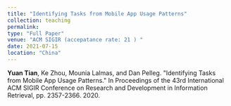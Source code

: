 ```yaml
---
title: "Identifying Tasks from Mobile App Usage Patterns"
collection: teaching
permalink: 
type: "Full Paper"
venue: "ACM SIGIR (accepatance rate: 21 ) "
date: 2021-07-15
location: "China"
---
```


**Yuan Tian**, Ke Zhou, Mounia Lalmas, and Dan Pelleg. "Identifying Tasks from Mobile App Usage Patterns." In Proceedings of the 43rd International ACM SIGIR Conference on Research and Development in Information Retrieval, pp. 2357-2366. 2020.
